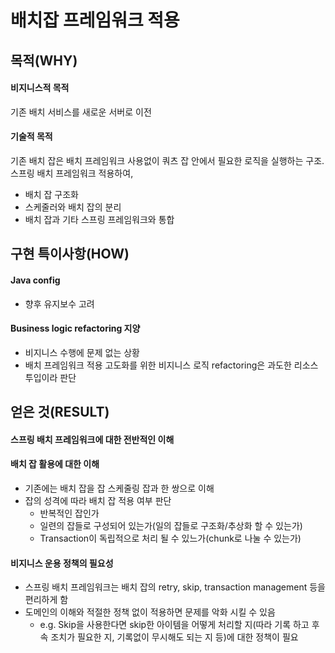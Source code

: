 # 배치잡 프레임워크 적용
## 목적(WHY)
#### 비지니스적 목적
기존 배치 서비스를 새로운 서버로 이전
#### 기술적 목적
기존 배치 잡은 배치 프레임워크 사용없이 쿼츠 잡 안에서 필요한 로직을 실행하는 구조.
스프링 배치 프레임워크 적용하여,

- 배치 잡 구조화
- 스케줄러와 배치 잡의 분리
- 배치 잡과 기타 스프링 프레임워크와 통합

## 구현 특이사항(HOW)
#### Java config
- 향후 유지보수 고려
#### Business logic refactoring 지양
- 비지니스 수행에 문제 없는 상황
- 배치 프레임워크 적용 고도화를 위한 비지니스 로직 refactoring은 과도한 리소스 투입이라 판단

## 얻은 것(RESULT)
#### 스프링 배치 프레임워크에 대한 전반적인 이해
#### 배치 잡 활용에 대한 이해
- 기존에는 배치 잡을 잡 스케줄링 잡과 한 쌍으로 이해
- 잡의 성격에 따라 배치 잡 적용 여부 판단
	- 반복적인 잡인가
	- 일련의 잡들로 구성되어 있는가(일의 잡들로 구조화/추상화 할 수 있는가)
	- Transaction이 독립적으로 처리 될 수 있느가(chunk로 나눌 수 있는가)
#### 비지니스 운용 정책의 필요성
- 스프링 배치 프레임워크는 배치 잡의 retry, skip, transaction management 등을 편리하게 함
- 도메인의 이해와 적절한 정책 없이 적용하면 문제를 악화 시킬 수 있음
	- e.g. Skip을 사용한다면 skip한 아이템을 어떻게 처리할 지(따라 기록 하고 후속 조치가 필요한 지, 기록없이 무시해도 되는 지 등)에 대한 정책이 필요
